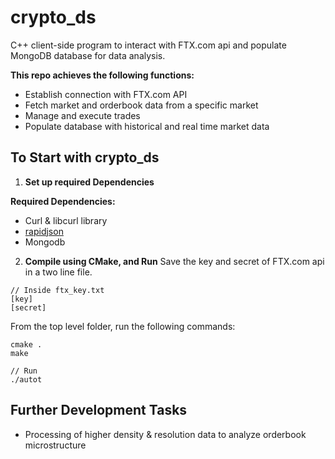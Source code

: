 # crypto_ds
C++ client-side program to interact with FTX.com api and populate MongoDB database for data analysis.

**This repo achieves the following functions:**
- Establish connection with FTX.com API
- Fetch market and orderbook data from a specific market
- Manage and execute trades
- Populate database with historical and real time market data

## To Start with crypto_ds

1. **Set up required Dependencies**

**Required Dependencies:**
- Curl & libcurl library
- [rapidjson](https://rapidjson.org/)
- Mongodb

2. **Compile using CMake, and Run**
Save the key and secret of FTX.com api in a two line file.
```
// Inside ftx_key.txt
[key]
[secret]
```

From the top level folder, run the following commands:
```
cmake .
make

// Run
./autot
```

## Further Development Tasks
- Processing of higher density & resolution data to analyze orderbook microstructure